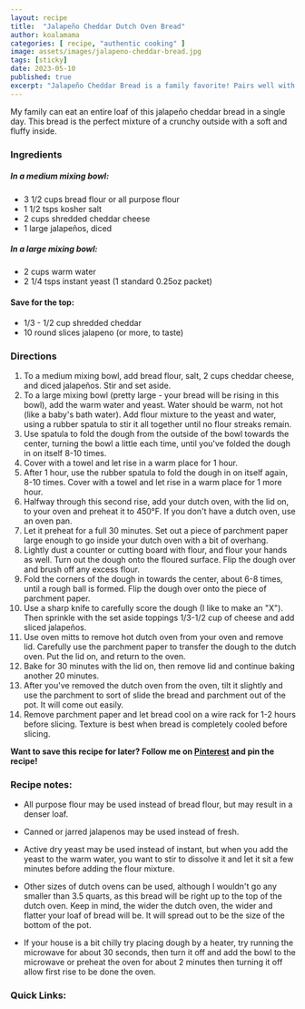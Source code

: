 ```yaml
---
layout: recipe
title:  "Jalapeño Cheddar Dutch Oven Bread"
author: koalamama
categories: [ recipe, "authentic cooking" ]
image: assets/images/jalapeno-cheddar-bread.jpg
tags: [sticky]
date: 2023-05-10
published: true
excerpt: "Jalapeño Cheddar Bread is a family favorite! Pairs well with pesto!"
---
```


My family can eat an entire loaf of this jalapeño cheddar bread in a single day. This bread is the perfect mixture of a crunchy outside with a soft and fluffy inside. 


### Ingredients

<!-- <a target="_blank" href="https://www.amazon.com/hz/wishlist/ls/NYKCB9IO4YL0?&linkCode=ll2&tag=koalaco-20&linkId=56982c68ccb3b27a8e395d0b369ece63&language=en_US&ref_=as_li_ss_tl">Convenient Amazon Grocery List</a> -->

##### In a medium mixing bowl: 

- 3 1/2 cups bread flour or all purpose flour  
- 1 1/2 tsps kosher salt
- 2 cups shredded cheddar cheese
- 1 large jalapeños, diced 

##### In a large mixing bowl:

- 2 cups warm water
- 2 1/4 tsps instant yeast (1 standard 0.25oz packet)

#### Save for the top: 

- 1/3 - 1/2 cup shredded cheddar
- 10 round slices jalapeno (or more, to taste)



### Directions

1. To a medium mixing bowl, add bread flour, salt, 2 cups cheddar cheese, and diced jalapeños. Stir and set aside.
2. To a large mixing bowl (pretty large - your bread will be rising in this bowl), add the warm water and yeast. Water should be warm, not hot (like a baby's bath water). Add flour mixture to the yeast and water, using a rubber spatula to stir it all together until no flour streaks remain.
3. Use spatula to fold the dough from the outside of the bowl towards the center, turning the bowl a little each time, until you've folded the dough in on itself 8-10 times.
4. Cover with a towel and let rise in a warm place for 1 hour.
5. After 1 hour, use the rubber spatula to fold the dough in on itself again, 8-10 times. Cover with a towel and let rise in a warm place for 1 more hour.
6. Halfway through this second rise, add your dutch oven, with the lid on, to your oven and preheat it to 450°F. If you don't have a dutch oven, use an oven pan.
7. Let it preheat for a full 30 minutes. Set out a piece of parchment paper large enough to go inside your dutch oven with a bit of overhang.
8. Lightly dust a counter or cutting board with flour, and flour your hands as well. Turn out the dough onto the floured surface. Flip the dough over and brush off any excess flour.
9. Fold the corners of the dough in towards the center, about 6-8 times, until a rough ball is formed. Flip the dough over onto the piece of parchment paper.
10. Use a sharp knife to carefully score the dough (I like to make an "X"). Then sprinkle with the set aside toppings 1/3-1/2 cup of cheese and add sliced jalapeños.
11. Use oven mitts to remove hot dutch oven from your oven and remove lid. Carefully use the parchment paper to transfer the dough to the dutch oven. Put the lid on, and return to the oven.
12. Bake for 30 minutes with the lid on, then remove lid and continue baking another 20 minutes.
13. After you've removed the dutch oven from the oven, tilt it slightly and use the parchment to sort of slide the bread and parchment out of the pot. It will come out easily.
14. Remove parchment paper and let bread cool on a wire rack for 1-2 hours before slicing. Texture is best when bread is completely cooled before slicing.


**Want to save this recipe for later? Follow me on <a href="{{ author.pinterest }}">Pinterest</a> and pin the recipe!**


### Recipe notes:

- All purpose flour may be used instead of bread flour, but may result in a denser loaf.
- Canned or jarred jalapenos may be used instead of fresh.
- Active dry yeast may be used instead of instant, but when you add the yeast to the warm water, you want to stir to dissolve it and let it sit a few minutes before adding the flour mixture.
- Other sizes of dutch ovens can be used, although I wouldn't go any smaller than 3.5 quarts, as this bread will be right up to the top of the dutch oven.  Keep in mind, the wider the dutch oven, the wider and flatter your loaf of bread will be.  It will spread out to be the size of the bottom of the pot.

- If your house is a bit chilly try placing dough by a heater, try running the microwave for about 30 seconds, then turn it off and add the bowl to the microwave or preheat the oven for about 2 minutes then turning it off allow first rise to be done the oven.



### Quick Links:

<!-- <a target="_blank" href="https://www.amazon.com/hz/wishlist/ls/NYKCB9IO4YL0?&linkCode=ll2&tag=koalaco-20&linkId=56982c68ccb3b27a8e395d0b369ece63&language=en_US&ref_=as_li_ss_tl">Grocery List</a> -->